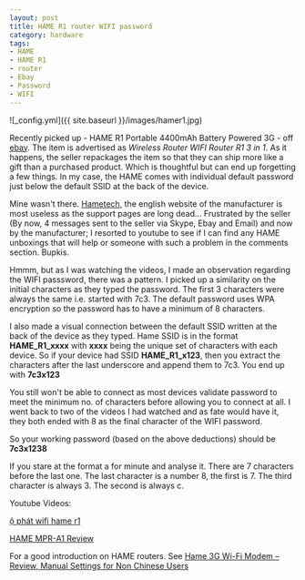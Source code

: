 ```yaml
---
layout: post
title: HAME R1 router WIFI password
category: hardware
tags:
- HAME
- HAME R1
- router
- Ebay
- Password
- WIFI
---
```


![_config.yml]({{ site.baseurl }}/images/hamer1.jpg)

Recently picked up - HAME R1 Portable 4400mAh Battery Powered 3G - off [ebay](http://www.ebay.com/sch/i.html?_from=R40&_trksid=p2047675.m570.l1313.TR0.TRC0.H0.XHAME+R1+router&_nkw=HAME+R1+router&_sacat=0). The item is advertised as _Wireless Router WIFI Router R1 3 in 1_. As it happens, the seller repackages the item so that they can ship more like a gift than a purchased product. Which is thoughtful but can end up forgetting a few things. In my case, the HAME comes with individual default password just below the default SSID at the back of the device.

Mine wasn't there. [Hametech](http://www.hametech.com/html/product/), the english website of the manufacturer is most useless as the support pages are long dead... Frustrated by the seller (By now, 4 messages sent to the seller via Skype, Ebay and Email) and now by the manufacturer; I resorted to youtube to see if I can find any HAME unboxings that will help or someone with such a problem in the comments section. Bupkis.

Hmmm, but as I was watching the videos, I made an observation regarding the WIFI passsword, there was a pattern. I picked up a similarity on the initial characters as they typed the password. The first 3 characters were always the same i.e. started with 7c3. The default password uses WPA encryption so the password has to have a minimum of 8 characters.

I also made a visual connection between the default SSID written at the back of the device as they typed. Hame SSID is in the format **HAME_R1_xxxx** with **xxxx** being the unique set of characters with each device. So if your device had SSID **HAME_R1_x123**, then you extract the characters after the last underscore and append them to 7c3. You end up with **7c3x123**

You still won't be able to connect as most devices validate password to meet the minimum no. of characters before allowing you to connect at all. I went back to two of the videos I had watched and as fate would have it, they both ended with 8 as the final character of the WIFI password.

So your working password (based on the above deductions) should be **7c3x1238**

If you stare at the format a for minute and analyse it. There are 7 characters before the last one. The last character is a number 8, the first is 7. The third character is always 3. The second is always c.

Youtube Videos: 

[ộ phát wifi hame r1](https://www.youtube.com/watch?v=9NwZI5jEbNI)

[HAME MPR-A1 Review](https://www.youtube.com/watch?v=z73NNcyo9yl)

For a good introduction on HAME routers. See [Hame 3G Wi-Fi Modem – Review, Manual Settings for Non Chinese Users](http://www.3ptechies.com/it-support/networking/hame-3g-wi-fi-modem-review-manual-settings-english.html)
